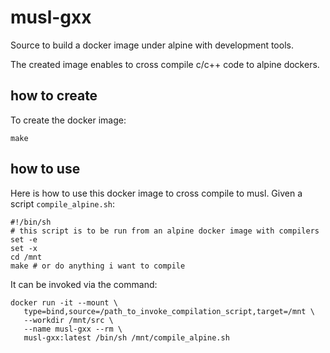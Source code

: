 # musl-gxx
Source to build a docker image under alpine with development tools.

The created image enables to cross compile c/c++ code to alpine dockers.

## how to create
To create the docker image:
```
make
```

## how to use

Here is how to use this docker image to cross compile to musl.
Given a script `compile_alpine.sh`:
```
#!/bin/sh
# this script is to be run from an alpine docker image with compilers
set -e
set -x
cd /mnt
make # or do anything i want to compile
```
It can be invoked via the command:
```
docker run -it --mount \
   type=bind,source=/path_to_invoke_compilation_script,target=/mnt \
   --workdir /mnt/src \
   --name musl-gxx --rm \
   musl-gxx:latest /bin/sh /mnt/compile_alpine.sh
```